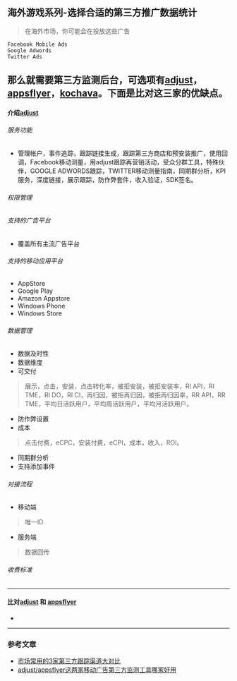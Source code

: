 ## 海外游戏系列-选择合适的第三方推广数据统计
> 在海外市场，你可能会在投放这些广告
```
Facebook Mobile Ads
Google Adwords
Twitter Ads
```
那么就需要第三方监测后台，可选项有[adjust][adjust]，[appsflyer][appsflyer]，[kochava][kochava]。下面是比对这三家的优缺点。
---
#### 介绍[adjust][adjust]
###### 服务功能
* 管理帐户，事件追踪，跟踪链接生成，跟踪第三方商店和预安装推广，使用回调，Facebook移动测量，用adjust跟踪再营销活动，受众分群工具，特殊伙伴，GOOGLE ADWORDS跟踪，TWITTER移动测量指南，同期群分析，KPI服务，深度链接，展示跟踪，防作弊套件，收入验证，SDK签名。



###### 权限管理

###### 支持的广告平台
* 覆盖所有主流广告平台

###### 支持的移动应用平台
* AppStore
* Google Play
* Amazon Appstore
* Windows Phone
* Windows Store

###### 数据管理
* 数据及时性
* 数据维度
* 可交付
> 展示，点击，安装，点击转化率，被拒安装，被拒安装率，RI API，RI TME，RI DO，RI CI，再归因，被拒再归因，被拒再归因率，RR API，RR TME，平均日活跃用户，平均周活跃用户，平均月活跃用户。
* 防作弊设置
* 成本
> 点击付费，eCPC，安装付费，eCPI，成本，收入，ROI。
* 同期群分析
* 支持添加事件

###### 对接流程
* 移动端
> 唯一ID

* 服务端
> 数据回传

###### 收费标准

---
#### 比对[adjust][adjust] 和 [appsflyer][appsflyer]
* 
---
### 参考文章
* [市场常用的3家第三方跟踪渠道大对比](http://www.baijingapp.com/article/2649)
* [adjust/appsflyer这两家移动广告第三方监测工具哪家好用](https://www.zhihu.com/question/31844708)

[adjust]: https://www.adjust.com/
[adjust_android]: https://docs.adjust.com/zh/sdk/android/
[appsflyer]: https://www.appsflyer.com/
[appsflyer_android]: https://support.appsflyer.com/hc/en-us/categories/201114756-SDK-Integrations
[kochava]: https://www.kochava.com/
[kochava_android]: https://support.kochava.com/sdk-integration/sdk-kochavatracker-android
